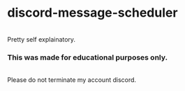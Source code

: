 # discord-message-scheduler
<br>
Pretty self explainatory.

### This was made for educational purposes only.
<br>
Please do not terminate my account discord.
